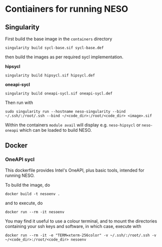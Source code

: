 # Contiainers for running NESO

## Singularity

First build the base image in the `containers` directory

```
singularity build sycl-base.sif sycl-base.def
```

then build the images as per required sycl implementation.

**hipsycl**

```
singularity build hipsycl.sif hipsycl.def
```

**oneapi-sycl**

```
singularity build oneapi-sycl.sif oneapi-sycl.def
```

Then run with

```
sudo singularity run --hostname neso-singularity --bind ~/.ssh/:/root/.ssh --bind ~/<code_dir>:/root/<code_dir> <image>.sif
```

Within the containers `module avail` will display e.g. `neso-hipsycl` or `neso-oneapi` which can be loaded to build NESO.

## Docker

### OneAPI sycl

This dockerfile provides Intel's OneAPI, plus basic tools, intended for running NESO.

To build the image, do

```
docker build -t nesoenv .
```

and to execute, do

```
docker run --rm -it nesoenv
```

You may find it useful to use a colour terminal, and to mount the directories containing your ssh keys and software,
in which case, execute with

```
docker run --rm -it -e "TERM=xterm-256color" -v ~/.ssh/:/root/.ssh -v ~/<code_dir>:/root/<code_dir> nesoenv
```
